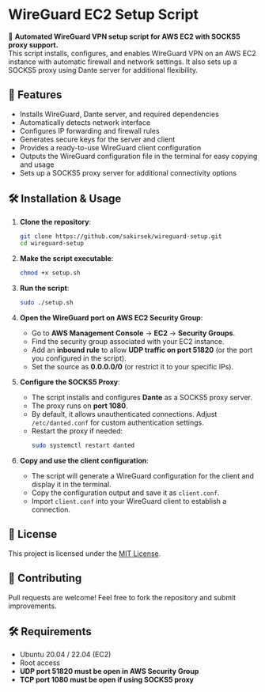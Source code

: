 # WireGuard EC2 Setup Script

🚀 **Automated WireGuard VPN setup script for AWS EC2 with SOCKS5 proxy support.**  
This script installs, configures, and enables WireGuard VPN on an AWS EC2 instance with automatic firewall and network settings. It also sets up a SOCKS5 proxy using Dante server for additional flexibility.

## 📌 Features
- Installs WireGuard, Dante server, and required dependencies
- Automatically detects network interface
- Configures IP forwarding and firewall rules
- Generates secure keys for the server and client
- Provides a ready-to-use WireGuard client configuration
- Outputs the WireGuard configuration file in the terminal for easy copying and usage
- Sets up a SOCKS5 proxy server for additional connectivity options

## 🛠️ Installation & Usage

1. **Clone the repository**:
   ```bash
   git clone https://github.com/sakirsek/wireguard-setup.git
   cd wireguard-setup
   ```

2. **Make the script executable**:
   ```bash
   chmod +x setup.sh
   ```

3. **Run the script**:
   ```bash
   sudo ./setup.sh
   ```

4. **Open the WireGuard port on AWS EC2 Security Group**:
   - Go to **AWS Management Console** → **EC2** → **Security Groups**.
   - Find the security group associated with your EC2 instance.
   - Add an **inbound rule** to allow **UDP traffic on port 51820** (or the port you configured in the script).
   - Set the source as **0.0.0.0/0** (or restrict it to your specific IPs).

5. **Configure the SOCKS5 Proxy**:
   - The script installs and configures **Dante** as a SOCKS5 proxy server.
   - The proxy runs on **port 1080**.
   - By default, it allows unauthenticated connections. Adjust `/etc/danted.conf` for custom authentication settings.
   - Restart the proxy if needed:
     ```bash
     sudo systemctl restart danted
     ```

6. **Copy and use the client configuration**:
   - The script will generate a WireGuard configuration for the client and display it in the terminal.
   - Copy the configuration output and save it as `client.conf`.
   - Import `client.conf` into your WireGuard client to establish a connection.

## 📄 License
This project is licensed under the [MIT License](LICENSE).

## 🤝 Contributing
Pull requests are welcome! Feel free to fork the repository and submit improvements.

## 🛠️ Requirements
- Ubuntu 20.04 / 22.04 (EC2)
- Root access
- **UDP port 51820 must be open in AWS Security Group**
- **TCP port 1080 must be open if using SOCKS5 proxy**
